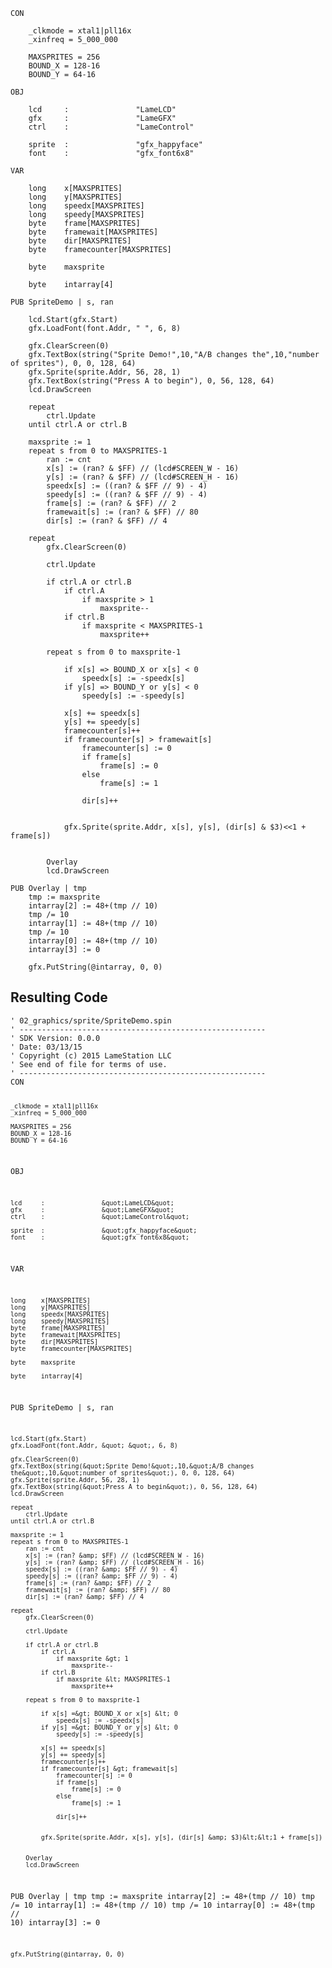 <pre><code>CON

    _clkmode = xtal1|pll16x
    _xinfreq = 5_000_000

    MAXSPRITES = 256
    BOUND_X = 128-16
    BOUND_Y = 64-16

OBJ

    lcd     :               &quot;LameLCD&quot; 
    gfx     :               &quot;LameGFX&quot; 
    ctrl    :               &quot;LameControl&quot;
    
    sprite  :               &quot;gfx_happyface&quot;
    font    :               &quot;gfx_font6x8&quot;

VAR

    long    x[MAXSPRITES]
    long    y[MAXSPRITES]
    long    speedx[MAXSPRITES]
    long    speedy[MAXSPRITES]
    byte    frame[MAXSPRITES]
    byte    framewait[MAXSPRITES]    
    byte    dir[MAXSPRITES]
    byte    framecounter[MAXSPRITES]
    
    byte    maxsprite
    
    byte    intarray[4]

PUB SpriteDemo | s, ran

    lcd.Start(gfx.Start)
    gfx.LoadFont(font.Addr, &quot; &quot;, 6, 8)
    
    gfx.ClearScreen(0)
    gfx.TextBox(string(&quot;Sprite Demo!&quot;,10,&quot;A/B changes the&quot;,10,&quot;number of sprites&quot;), 0, 0, 128, 64)
    gfx.Sprite(sprite.Addr, 56, 28, 1)
    gfx.TextBox(string(&quot;Press A to begin&quot;), 0, 56, 128, 64)
    lcd.DrawScreen
    
    repeat
        ctrl.Update
    until ctrl.A or ctrl.B

    maxsprite := 1
    repeat s from 0 to MAXSPRITES-1
        ran := cnt
        x[s] := (ran? &amp; $FF) // (lcd#SCREEN_W - 16)
        y[s] := (ran? &amp; $FF) // (lcd#SCREEN_H - 16)
        speedx[s] := ((ran? &amp; $FF // 9) - 4)
        speedy[s] := ((ran? &amp; $FF // 9) - 4)
        frame[s] := (ran? &amp; $FF) // 2
        framewait[s] := (ran? &amp; $FF) // 80
        dir[s] := (ran? &amp; $FF) // 4
    
    repeat
        gfx.ClearScreen(0)
        
        ctrl.Update
        
        if ctrl.A or ctrl.B
            if ctrl.A
                if maxsprite &gt; 1
                    maxsprite--
            if ctrl.B
                if maxsprite &lt; MAXSPRITES-1
                    maxsprite++
    
        repeat s from 0 to maxsprite-1
        
            if x[s] =&gt; BOUND_X or x[s] &lt; 0
                speedx[s] := -speedx[s]
            if y[s] =&gt; BOUND_Y or y[s] &lt; 0
                speedy[s] := -speedy[s]
                
            x[s] += speedx[s]
            y[s] += speedy[s]
            framecounter[s]++
            if framecounter[s] &gt; framewait[s]
                framecounter[s] := 0
                if frame[s]
                    frame[s] := 0
                else
                    frame[s] := 1
                    
                dir[s]++

            
            gfx.Sprite(sprite.Addr, x[s], y[s], (dir[s] &amp; $3)&lt;&lt;1 + frame[s])
        

        Overlay
        lcd.DrawScreen
        
PUB Overlay | tmp
    tmp := maxsprite
    intarray[2] := 48+(tmp // 10)
    tmp /= 10
    intarray[1] := 48+(tmp // 10)
    tmp /= 10
    intarray[0] := 48+(tmp // 10)
    intarray[3] := 0

    gfx.PutString(@intarray, 0, 0)</code></pre>
<h2 id="resulting-code">Resulting Code</h2>
<pre><code>&#39; 02_graphics/sprite/SpriteDemo.spin
&#39; -------------------------------------------------------
&#39; SDK Version: 0.0.0
&#39; Date: 03/13/15
&#39; Copyright (c) 2015 LameStation LLC
&#39; See end of file for terms of use.
&#39; -------------------------------------------------------
CON

    _clkmode = xtal1|pll16x
    _xinfreq = 5_000_000

    MAXSPRITES = 256
    BOUND_X = 128-16
    BOUND_Y = 64-16

OBJ

    lcd     :               &quot;LameLCD&quot; 
    gfx     :               &quot;LameGFX&quot; 
    ctrl    :               &quot;LameControl&quot;
    
    sprite  :               &quot;gfx_happyface&quot;
    font    :               &quot;gfx_font6x8&quot;

VAR

    long    x[MAXSPRITES]
    long    y[MAXSPRITES]
    long    speedx[MAXSPRITES]
    long    speedy[MAXSPRITES]
    byte    frame[MAXSPRITES]
    byte    framewait[MAXSPRITES]    
    byte    dir[MAXSPRITES]
    byte    framecounter[MAXSPRITES]
    
    byte    maxsprite
    
    byte    intarray[4]

PUB SpriteDemo | s, ran

    lcd.Start(gfx.Start)
    gfx.LoadFont(font.Addr, &quot; &quot;, 6, 8)
    
    gfx.ClearScreen(0)
    gfx.TextBox(string(&quot;Sprite Demo!&quot;,10,&quot;A/B changes the&quot;,10,&quot;number of sprites&quot;), 0, 0, 128, 64)
    gfx.Sprite(sprite.Addr, 56, 28, 1)
    gfx.TextBox(string(&quot;Press A to begin&quot;), 0, 56, 128, 64)
    lcd.DrawScreen
    
    repeat
        ctrl.Update
    until ctrl.A or ctrl.B

    maxsprite := 1
    repeat s from 0 to MAXSPRITES-1
        ran := cnt
        x[s] := (ran? &amp; $FF) // (lcd#SCREEN_W - 16)
        y[s] := (ran? &amp; $FF) // (lcd#SCREEN_H - 16)
        speedx[s] := ((ran? &amp; $FF // 9) - 4)
        speedy[s] := ((ran? &amp; $FF // 9) - 4)
        frame[s] := (ran? &amp; $FF) // 2
        framewait[s] := (ran? &amp; $FF) // 80
        dir[s] := (ran? &amp; $FF) // 4
    
    repeat
        gfx.ClearScreen(0)
        
        ctrl.Update
        
        if ctrl.A or ctrl.B
            if ctrl.A
                if maxsprite &gt; 1
                    maxsprite--
            if ctrl.B
                if maxsprite &lt; MAXSPRITES-1
                    maxsprite++
    
        repeat s from 0 to maxsprite-1
        
            if x[s] =&gt; BOUND_X or x[s] &lt; 0
                speedx[s] := -speedx[s]
            if y[s] =&gt; BOUND_Y or y[s] &lt; 0
                speedy[s] := -speedy[s]
                
            x[s] += speedx[s]
            y[s] += speedy[s]
            framecounter[s]++
            if framecounter[s] &gt; framewait[s]
                framecounter[s] := 0
                if frame[s]
                    frame[s] := 0
                else
                    frame[s] := 1
                    
                dir[s]++

            
            gfx.Sprite(sprite.Addr, x[s], y[s], (dir[s] &amp; $3)&lt;&lt;1 + frame[s])
        

        Overlay
        lcd.DrawScreen
        
PUB Overlay | tmp
    tmp := maxsprite
    intarray[2] := 48+(tmp // 10)
    tmp /= 10
    intarray[1] := 48+(tmp // 10)
    tmp /= 10
    intarray[0] := 48+(tmp // 10)
    intarray[3] := 0

    gfx.PutString(@intarray, 0, 0)

</code></pre>
